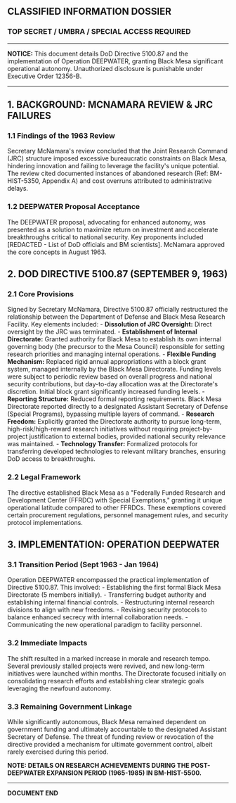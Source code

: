 ## CLASSIFIED INFORMATION DOSSIER
### TOP SECRET / UMBRA / SPECIAL ACCESS REQUIRED

---

**NOTICE:** This document details DoD Directive 5100.87 and the implementation of Operation DEEPWATER, granting Black Mesa significant operational autonomy. Unauthorized disclosure is punishable under Executive Order 12356-B.

---

## 1. BACKGROUND: MCNAMARA REVIEW & JRC FAILURES

### 1.1 Findings of the 1963 Review
Secretary McNamara's review concluded that the Joint Research Command (JRC) structure imposed excessive bureaucratic constraints on Black Mesa, hindering innovation and failing to leverage the facility's unique potential. The review cited documented instances of abandoned research (Ref: BM-HIST-5350, Appendix A) and cost overruns attributed to administrative delays.

### 1.2 DEEPWATER Proposal Acceptance
The DEEPWATER proposal, advocating for enhanced autonomy, was presented as a solution to maximize return on investment and accelerate breakthroughs critical to national security. Key proponents included [REDACTED - List of DoD officials and BM scientists]. McNamara approved the core concepts in August 1963.

## 2. DOD DIRECTIVE 5100.87 (SEPTEMBER 9, 1963)

### 2.1 Core Provisions
Signed by Secretary McNamara, Directive 5100.87 officially restructured the relationship between the Department of Defense and Black Mesa Research Facility. Key elements included:
    - **Dissolution of JRC Oversight:** Direct oversight by the JRC was terminated.
    - **Establishment of Internal Directorate:** Granted authority for Black Mesa to establish its own internal governing body (the precursor to the Mesa Council) responsible for setting research priorities and managing internal operations.
    - **Flexible Funding Mechanism:** Replaced rigid annual appropriations with a block grant system, managed internally by the Black Mesa Directorate. Funding levels were subject to periodic review based on overall progress and national security contributions, but day-to-day allocation was at the Directorate's discretion. Initial block grant significantly increased funding levels.
    - **Reporting Structure:** Reduced formal reporting requirements. Black Mesa Directorate reported directly to a designated Assistant Secretary of Defense (Special Programs), bypassing multiple layers of command.
    - **Research Freedom:** Explicitly granted the Directorate authority to pursue long-term, high-risk/high-reward research initiatives without requiring project-by-project justification to external bodies, provided national security relevance was maintained.
    - **Technology Transfer:** Formalized protocols for transferring developed technologies to relevant military branches, ensuring DoD access to breakthroughs.

### 2.2 Legal Framework
The directive established Black Mesa as a "Federally Funded Research and Development Center (FFRDC) with Special Exemptions," granting it unique operational latitude compared to other FFRDCs. These exemptions covered certain procurement regulations, personnel management rules, and security protocol implementations.

## 3. IMPLEMENTATION: OPERATION DEEPWATER

### 3.1 Transition Period (Sept 1963 - Jan 1964)
Operation DEEPWATER encompassed the practical implementation of Directive 5100.87. This involved:
    - Establishing the first formal Black Mesa Directorate (5 members initially).
    - Transferring budget authority and establishing internal financial controls.
    - Restructuring internal research divisions to align with new freedoms.
    - Revising security protocols to balance enhanced secrecy with internal collaboration needs.
    - Communicating the new operational paradigm to facility personnel.

### 3.2 Immediate Impacts
The shift resulted in a marked increase in morale and research tempo. Several previously stalled projects were revived, and new long-term initiatives were launched within months. The Directorate focused initially on consolidating research efforts and establishing clear strategic goals leveraging the newfound autonomy.

### 3.3 Remaining Government Linkage
While significantly autonomous, Black Mesa remained dependent on government funding and ultimately accountable to the designated Assistant Secretary of Defense. The threat of funding review or revocation of the directive provided a mechanism for ultimate government control, albeit rarely exercised during this period.

**NOTE: DETAILS ON RESEARCH ACHIEVEMENTS DURING THE POST-DEEPWATER EXPANSION PERIOD (1965-1985) IN BM-HIST-5500.**

---
**DOCUMENT END**
